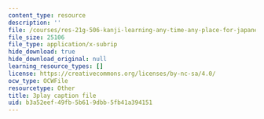 ```yaml
---
content_type: resource
description: ''
file: /courses/res-21g-506-kanji-learning-any-time-any-place-for-japanese-vi-spring-2021/b3a52eef49fb5b619dbb5fb41a394151_RrPfRygcwFA.vtt
file_size: 25106
file_type: application/x-subrip
hide_download: true
hide_download_original: null
learning_resource_types: []
license: https://creativecommons.org/licenses/by-nc-sa/4.0/
ocw_type: OCWFile
resourcetype: Other
title: 3play caption file
uid: b3a52eef-49fb-5b61-9dbb-5fb41a394151
---
```


